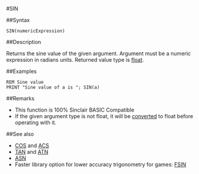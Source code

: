 #SIN

##Syntax

```
SIN(numericExpression)
```

##Description

Returns the sine value of the given argument.
Argument must be a numeric expression in radians units. Returned value type is [float](types#float.md).

##Examples

```
REM Sine value
PRINT "Sine value of a is "; SIN(a)
```
 
##Remarks
*  This function is 100% Sinclair BASIC Compatible
*  If the given argument type is not float, it will be [converted](cast.md) to float before operating with it.

##See also

* [COS](cos.md) and [ACS](acs.md)
* [TAN](tan.md) and [ATN](atn.md)
* [ASN](asn.md)
*  Faster library option for lower accuracy trigonometry for games: [FSIN](library/fsin.bas.md)
